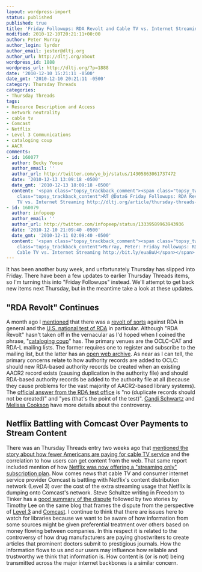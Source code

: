 ```yaml
---
layout: wordpress-import
status: published
published: true
title: 'Friday Followups: RDA Revolt and Cable TV vs. Internet Streaming'
modified: 2010-12-10T20:21:11+00:00
author: Peter Murray
author_login: lyrdor
author_email: jester@dltj.org
author_url: http://dltj.org/about
wordpress_id: 1888
wordpress_url: http://dltj.org/?p=1888
date: '2010-12-10 15:21:11 -0500'
date_gmt: '2010-12-10 20:21:11 -0500'
category: Thursday Threads
categories:
- Thursday Threads
tags:
- Resource Description and Access
- network neutrality
- cable tv
- Comcast
- Netflix
- Level 3 Communications
- cataloging coup
- AACR
comments:
- id: 160077
  author: Becky Yoose
  author_email: ''
  author_url: http://twitter.com/yo_bj/status/14305863061737472
  date: '2010-12-13 13:09:18 -0500'
  date_gmt: '2010-12-13 18:09:18 -0500'
  content: '<span class="topsy_trackback_comment"><span class="topsy_twitter_username"><span
    class="topsy_trackback_content">RT @DataG Friday Followups: RDA Revolt and Cable
    TV vs. Internet Streaming http://dltj.org/article/thursday-threads-2010w49/</span></span>'
- id: 160079
  author: infopeep
  author_email: ''
  author_url: http://twitter.com/infopeep/status/13339589963943936
  date: '2010-12-10 21:09:40 -0500'
  date_gmt: '2010-12-11 02:09:40 -0500'
  content: '<span class="topsy_trackback_comment"><span class="topsy_twitter_username"><span
    class="topsy_trackback_content">Murray, Peter: Friday Followups: RDA Revolt and
    Cable TV vs. Internet Streaming http://bit.ly/euaBuU</span></span>'
---
```

<p>It has been another busy week, and unfortunately Thursday has slipped into Friday.  There have been a few updates to earlier Thursday Threads items, so I'm turning this into "Friday Followups" instead.  We'll attempt to get back new items next Thursday, but in the meantime take a look at these updates.</p>
<h2><a name="rda_revolt">"RDA Revolt" Continues</a></h2>
<p>A month ago I <a href="/article/thursday-threads-2010w44/">mentioned</a> that there was a <a href="http://www.ipetitions.com/petition/norda/" title="Memorandum Against RDA Test">revolt of sorts</a> against RDA in general and the <a href="http://www.loc.gov/bibliographic-future/rda/index.html" title="Testing Resource Description and Access (RDA) - Working Group on the Future of Bibliographic Control (Library of Congress)">U.S. national test of RDA</a> in particular.  Although "RDA Revolt" hasn't taken off in the vernacular as I'd hoped when I coined the phrase, "<a href="https://twitter.com/search?q=%22catalogingcoup%22" title="Twitter search for &amp;039;cataloging coup&amp;039&#039;">cataloging coup</a>" has.  The primary venues are the OCLC-CAT and RDA-L mailing lists.  The former requires one to register and subscribe to the mailing list, but the latter has an <a href="http://www.mail-archive.com/rda-l@listserv.lac-bac.gc.ca/" title="rda-l mailing list archive">open web archive</a>.  As near as I can tell, the primary concerns relate to how authority records are added to OCLC:  should new RDA-based authority records be created when an existing AACR2 record exists (causing duplication in the authority file) and should RDA-based authority records be added to the authority file at all (because they cause problems for the vast majority of AACR2-based library systems).  The <a href="http://article.gmane.org/gmane.education.libraries.autocat/35809" title="US RDA Test Coordinating Committee response to the community">official answer from the RDA test office</a> is "no (duplicate records should not be created)" and "yes (that's the point of the test)".  <a href="http://www.catalogingfutures.com/catalogingfutures/2010/12/rda-test-oclc-and-the-opposing-petition.html" title="Cataloging Futures: RDA test, OCLC, and the opposing petition">Candi Schwartz</a> and <a href="http://melissainstephenville.blogspot.com/2010/12/you-say-you-want-revolution.html" title="&039;You say you want a revolution&039;">Melissa Cookson</a> have more details about the controversy.</p>
<h2><a name="netflix_comcast">Netflix Battling with Comcast Over Payments to Stream Content</a></h2>
<p>There was an Thursday Threads entry two weeks ago that <a href="/article/thursday-threads-2010w47/#cable_tv">mentioned the story about how fewer Americans are paying for cable TV service</a> and the correlation to how users can get content from the web.  That same report included mention of how <a href="http://www.nytimes.com/2010/11/23/technology/23netflix.html" title="A Cheaper Plan at Netflix Offers Films for Online Only | New York Times">Netflix was now offering a "streaming only" subscription plan</a>.  Now comes news that cable TV and consumer internet service provider Comcast is battling with Netflix's content distribution network (Level 3) over the cost of the extra streaming usage that Netflix is dumping onto Comcast's network.  Steve Schultze writing in Freedom to Tinker has a <a href="http://www.freedom-to-tinker.com/blog/sjs/trying-make-sense-comcast-level-3-dispute" title="Trying to Make Sense of the Comcast / Level 3 Dispute | Freedom-to-Tinker">good summary of the dispute</a> followed by two stories by Timothy Lee on the same blog that frames the dispute from the perspective of <a href="http://www.freedom-to-tinker.com/blog/tblee/two-stories-about-comcastlevel-3-dispute-part-1" title="Two Stories about the Comcast/Level 3 Dispute (Part 1) | Freedom to Tinker">Level 3</a> and <a href="http://www.freedom-to-tinker.com/blog/tblee/two-stories-about-comcastlevel-3-dispute-part-2" title="Two Stories about the Comcast/Level 3 Dispute (Part 2) | Freedom-to-Tinker">Comcast</a>.  I continue to think that there are issues here to watch for libraries because we want to be aware of how information from some sources might be given preferential treatment over others based on money flowing between companies.  In this respect it is related to the controversy of how drug manufacturers are paying ghostwriters to create articles that prominent doctors submit to prestigious journals.  How the information flows to us and our users may influence how reliable and trustworthy we think that information is.  How content is (or is not) being transmitted across the major internet backbones is a similar concern.</p>
